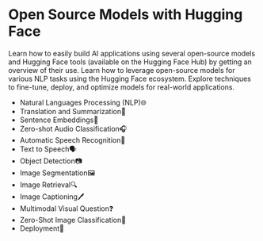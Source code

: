 # Open Source Models with Hugging Face

Learn how to easily build AI applications using several open-source models and Hugging Face tools (available on the Hugging Face Hub) by getting an overview of their use.
Learn how to leverage open-source models for various NLP tasks using the Hugging Face ecosystem. Explore techniques to fine-tune, deploy, and optimize models for real-world applications.

- Natural Languages Processing (NLP)🌐
- Translation and Summarization🎯
- Sentence Embeddings📝
- Zero-shot Audio Classification🎧
- Automatic Speech Recognition🎤
- Text to Speech🗣️
- Object Detection📷
- Image Segmentation🖼️
- Image Retrieval🔍
- Image Captioning🖊️
- Multimodal Visual Question❓
- Zero-Shot Image Classification📸
- Deployment🚀
